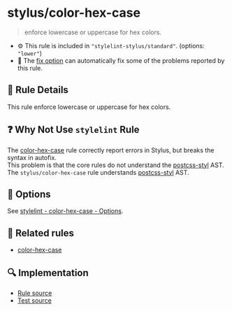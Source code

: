 # stylus/color-hex-case

> enforce lowercase or uppercase for hex colors.

- :gear: This rule is included in `"stylelint-stylus/standard"`. (options: `"lower"`)
- :wrench: The [fix option](https://stylelint.io/user-guide/usage/options#fix) can automatically fix some of the problems reported by this rule.

## :book: Rule Details

This rule enforce lowercase or uppercase for hex colors.

## :question: Why Not Use `stylelint` Rule

The [color-hex-case] rule correctly report errors in Stylus, but breaks the syntax in autofix.  
This problem is that the core rules do not understand the [postcss-styl] AST.  
The `stylus/color-hex-case` rule understands [postcss-styl] AST.

## :wrench: Options

See [stylelint - color-hex-case - Options](https://stylelint.io/user-guide/rules/color-hex-case#options).

## :couple: Related rules

- [color-hex-case]

[color-hex-case]: https://stylelint.io/user-guide/rules/color-hex-case
[postcss-styl]: https://github.com/stylus/postcss-styl

## :mag: Implementation

- [Rule source](https://github.com/stylus/stylelint-stylus/blob/main/lib/rules/color-hex-case.js)
- [Test source](https://github.com/stylus/stylelint-stylus/blob/main/tests/lib/rules/color-hex-case.js)
